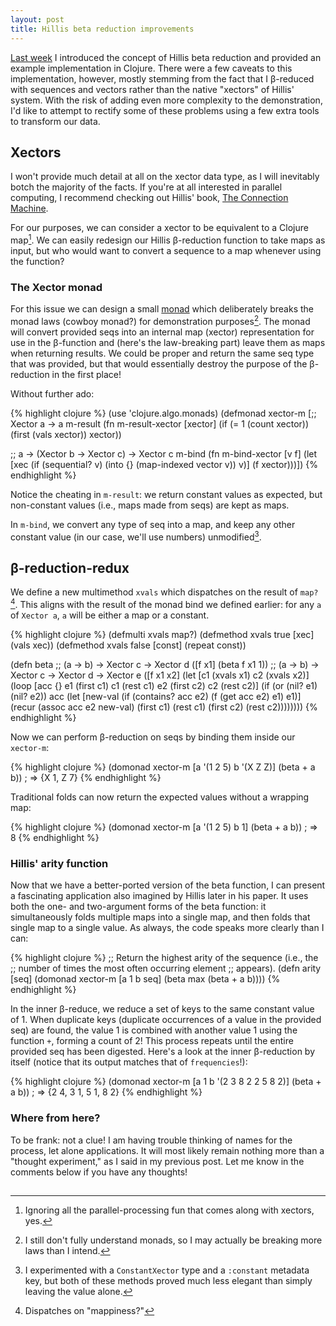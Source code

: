```yaml
---
layout: post
title: Hillis beta reduction improvements
---
```


[Last week][1] I introduced the concept of Hillis beta reduction and provided an example implementation in Clojure. There were a few caveats to this implementation, however, mostly stemming from the fact that I &beta;-reduced with sequences and vectors rather than the native "xectors" of Hillis' system. With the risk of adding even more complexity to the demonstration, I'd like to attempt to rectify some of these problems using a few extra tools to transform our data.

## Xectors

I won't provide much detail at all on the xector data type, as I will inevitably botch the majority of the facts. If you're at all interested in parallel computing, I recommend checking out Hillis' book, [The Connection Machine][2].

For our purposes, we can consider a xector to be equivalent to a Clojure map[^1]. We can easily redesign our Hillis &beta;-reduction function to take maps as input, but who would want to convert a sequence to a map whenever using the function?

### The Xector monad

For this issue we can design a small [monad][3] which deliberately breaks the monad laws (cowboy monad?) for demonstration purposes[^2]. The monad will convert provided seqs into an internal map (xector) representation for use in the &beta;-function and (here's the law-breaking part) leave them as maps when returning results. We could be proper and return the same seq type that was provided, but that would essentially destroy the purpose of the &beta;-reduction in the first place!

Without further ado:

{% highlight clojure %}
(use 'clojure.algo.monads)
(defmonad xector-m
  [;; Xector a -> a
   m-result (fn m-result-xector [xector]
              (if (= 1 (count xector))
                (first (vals xector))
                xector))

   ;; a -> (Xector b -> Xector c) -> Xector c
   m-bind (fn m-bind-xector [v f]
            (let [xec (if (sequential? v)
                        (into {} (map-indexed vector v))
                        v)]
              (f xector)))])
{% endhighlight %}

Notice the cheating in `m-result`: we return constant values as expected, but non-constant values (i.e., maps made from seqs) are kept as maps.

In `m-bind`, we convert any type of seq into a map, and keep any other constant value (in our case, we'll use numbers) unmodified[^3].

## &beta;-reduction-redux

We define a new multimethod `xvals` which dispatches on the result of `map?`[^4]. This aligns with the result of the monad bind we defined earlier: for any `a` of `Xector a`, `a` will be either a map or a constant.

{% highlight clojure %}
(defmulti xvals map?)
(defmethod xvals true [xec] (vals xec))
(defmethod xvals false [const] (repeat const))

(defn beta
  ;; (a -> b) -> Xector c -> Xector d
  ([f x1]
     (beta f x1 1))
  ;; (a -> b) -> Xector c -> Xector d -> Xector e
  ([f x1 x2]
     (let [c1 (xvals x1)
           c2 (xvals x2)]
       (loop [acc {}
              e1 (first c1) c1 (rest c1)
              e2 (first c2) c2 (rest c2)]
         (if (or (nil? e1) (nil? e2))
           acc
           (let [new-val (if (contains? acc e2)
                           (f (get acc e2) e1)
                           e1)]
             (recur (assoc acc e2 new-val)
                    (first c1) (rest c1)
                    (first c2) (rest c2))))))))
{% endhighlight %}

Now we can perform &beta;-reduction on seqs by binding them inside our `xector-m`:

{% highlight clojure %}
(domonad xector-m
         [a '(1 2 5)
          b '(X Z Z)]
         (beta + a b))  ; => {X 1, Z 7}
{% endhighlight %}

Traditional folds can now return the expected values without a wrapping map:

{% highlight clojure %}
(domonad xector-m
         [a '(1 2 5)
          b 1]
         (beta + a b))  ; => 8
{% endhighlight %}

### Hillis' arity function

Now that we have a better-ported version of the beta function, I can present a fascinating application also imagined by Hillis later in his paper. It uses both the one- and two-argument forms of the beta function: it simultaneously folds multiple maps into a single map, and then folds that single map to a single value. As always, the code speaks more clearly than I can:

{% highlight clojure %}
;; Return the highest arity of the sequence (i.e., the
;; number of times the most often occurring element
;; appears).
(defn arity [seq]
  (domonad xector-m
           [a 1
            b seq]
           (beta max (beta + a b))))
{% endhighlight %}

In the inner &beta;-reduce, we reduce a set of keys to the same constant value of 1. When duplicate keys (duplicate occurrences of a value in the provided seq) are found, the value 1 is combined with another value 1 using the function `+`, forming a count of 2! This process repeats until the entire provided seq has been digested. Here's a look at the inner &beta;-reduction by itself (notice that its output matches that of `frequencies`!):

{% highlight clojure %}
(domonad xector-m
         [a 1
          b '(2 3 8 2 2 5 8 2)]
         (beta + a b))  ; => {2 4, 3 1, 5 1, 8 2}
{% endhighlight %}

### Where from here?

To be frank: not a clue! I am having trouble thinking of names for the process, let alone applications. It will most likely remain nothing more than a "thought experiment," as I said in my previous post. Let me know in the comments below if you have any thoughts!

[^1]: Ignoring all the parallel-processing fun that comes along with xectors, yes.
[^2]: I still don't fully understand monads, so I may actually be breaking more laws than I intend.
[^3]: I experimented with a `ConstantXector` type and a `:constant` metadata key, but both of these methods proved much less elegant than simply leaving the value alone.
[^4]: Dispatches on "mappiness?"

[1]: /2012/hillis-beta-reduction-in-clojure/
[2]: http://www.amazon.com/gp/product/0262580977/ref=as_li_tf_tl?ie=UTF8&camp=1789&creative=9325&creativeASIN=0262580977&linkCode=as2&tag=blog0cbb-20
[3]: http://en.wikipedia.org/wiki/Monad_(functional_programming)

<img src="http://www.assoc-amazon.com/e/ir?t=blog0cbb-20&l=as2&o=1&a=0262580977" width="1" height="1" border="0" alt="" style="border:none !important; margin:0px !important;" />
